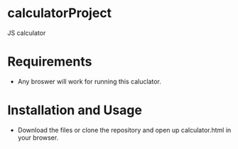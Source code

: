 # calculatorProject
JS calculator 

# Requirements
- Any broswer will work for running this caluclator.

# Installation and Usage
- Download the files or clone the repository and open up calculator.html in your browser. 
